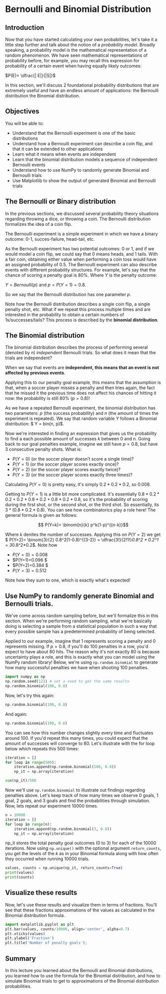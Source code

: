 
# Bernoulli and Binomial Distribution

## Introduction

Now that you have started calculating your own probabilities, let's take it a little step further and talk about the notion of a *probability model*. Broadly speaking, a probability model is the mathematical representation of a random phenomenon. We have seen mathematical representations of probability before, for example, you may recall this expression for probability of a certain event when having equally likely outcomes:

$P(E)= \dfrac{| E|}{|S|}$ 

In this section, we'll discuss 2 foundational probability distributions that are extremely useful and have an endless amount of applications: the Bernoulli distribution the Binomial distribution.

## Objectives

You will be able to:

- Understand that the Bernoulli experiment is one of the basic distributions
- Understand how a Bernoulli experiment can describe a coin flip, and that it can be extended to other applications
- Learn what it means when events are independent
- Learn that the binomial distribution models a sequence of independent Bernoulli events
- Understand how to use NumPy to randomly generate Binomial and Bernoulli trials
- Use Matplotlib to show the output of generated Binomial and Bernoulli trials


## The Bernoulli or Binary distribution

In the previous sections, we discussed several probability theory situations regarding throwing a dice, or throwing a coin. The Bernoulli distribution formalizes the idea of a coin flip. 

The Bernoulli experiment is a simple experiment in which we have a binary
outcome: 0-1, succes-failure, head-tail, etc. 

As the Bernoulli experiment has two potential outcomes: 0 or 1, and if we would model a coin flip, we could say that 0 means heads, and 1 tails. With a fair coin, obtaining either value when performing a coin toss would have an assigned probability of 0.5. The Bernoulli experiment can also describe events with different probability structures. For example, let's say that the chance of scoring a penalty goal is 80%. Where $Y$ is the penalty outcome:

$Y = Bernoulli(p)$ and $p=P(Y=1)=0.8$.

So we say that the Bernoulli distribution has one parameter $p$.

Note how the Bernoulli distribution describes a single coin flip, a single penalty shot, etc. What if we repeat this process multiple times and are interested in the probability to obtain a certain numbers of 1s/successes/tails? This process is described by the **binomial distribution**.

## The Binomial distribution

The binomial distribution describes the process of performing several (denoted by $n$) *independent* Bernoulli trials. So what does it mean that the trials are independent?

When we say that events are **independent, this means that an event is not affected by previous events**.

Applying this to our penalty goal example, this means that the assumption is that, when a soccer player misses a penalty and then tries again, the fact that he missed it the previous time does not affect his chances of hitting it now: the probability is still 80% ($p=0.8$)!


As we have a repeated Bernoulli experiment, the binomial distribution has two parameters: $p$ (the success probability) and $n$ (the amount of times the experiment is repeated). We say that random variable $Y$ follows a Binomial distribution:
$ Y = bin(n, p)$. 


Now we're interested in finding an expression that gives us the probability to find a each possible amount of successes $k$ between 0 and n. Going back to our goal penalties example, imagine we still have $p = 0.8$, but have 3 consecutive penalty shots. What is:
- $P(Y=0)$ (or the soccer player doesn't score a single time)?
- $P(Y=1)$ (or the soccer player scores exactly once)?
- $P(Y=2)$ (or the soccer player scores exactly twice)?
- $P(Y=3)$ (or the soccer player scores exactly three times)?


Calculating $P(Y=0)$ is pretty easy, it's simply $0.2*0.2*0.2$, so 0.008. 

Getting to $P(Y=1)$ is a little bit more complicated. It's essentially $0.8*0.2*0.2+0.2*0.8*0.2+ 0.8*0.2*0.8$, so it's the probability of scoring during the first shot, or the second shot, or the third shot. So essentially, its $3*(0.8*0.2*0.8)$. You can see how combinatorics play a role here! The general formula is given as follows:

$$ P(Y=k)= \binom{n}{k} p^k(1-p)^{(n-k)}$$ 


Where $k$ denites the number of successes. Applying this on $P(Y=2)$ we get $ P(Y=2)= \binom{3}{2} 0.8^2(1-0.8)^{(3-2)} = \dfrac{3!}{2!1!}*0.8^2 * 0.2^1 = 3*0.8^2*0.2$. Note how

- $P(Y=0)=0.008$
- $P(Y=1)=0.096 $ 
- $P(Y=2)=0.384 $ 
- $P(Y=3)=0.512$ 


Note how they sum to one, which is exactly what's expected!

## Use NumPy to randomly generate Binomial and Bernoulli trials.

We've come across random sampling before, but we'll formalize this in this section. 
When we're performing random sampling, what we're basically doing is selecting a sample from a statistical population in such a way that every possible sample has a predetermined probability of being selected.

Applied to our example, imagine that 1 represents scoring a penalty and 0 represents missing. If $p = 0.8$, if you'll do 100 penalties in a row, you'd expect to have about 80 hits. The reason why it's not exactly 80 is because uncertainty plays a role, and this is exactly what you can model using the NumPy random library! Below, we're using `np.random.binomial` to generate how many successful penalties we have when shooting 100 penalties.


```python
import numpy as np
np.random.seed(123) # set a seed to get the same results
np.random.binomial(100, 0.8)
```

Now, let's try this again:


```python
np.random.binomial(100, 0.8)
```

And again:


```python
np.random.binomial(100, 0.8)
```

You can see how this number changes slightly every time and fluctuates around 100. If you'd repeat this many times, you could expect that the amount of successes will converge to 80. Let's illustrate with the for loop below which repeats this 500 times:


```python
iteration = []
for loop in range(500):
    iteration.append(np.random.binomial(100, 0.8))
    np_it = np.array(iteration)
```


```python
sum(np_it)/500
```

Now we'll use `np.random.binomial` to illustrate out findings regarding penalties above. Let's keep track of how many times we observe 0 goals, 1 goal, 2 goals, and 3 goals and find the probabilities through simulation. Now, lets repeat our experiment 10000 times.


```python
n = 10000
iteration = []
for loop in range(n):
    iteration.append(np.random.binomial(3, 0.8))
    np_it = np.array(iteration)
```

np_it stores the total penalty goal outcomes (0 to 3) for each of the 10000 iterations. Now using `np.unique()` with the optional argument `return_counts`, you get the levels of the $k$ as in your Binomial formula along with how often they occurred when running 10000 trials.


```python
values, counts = np.unique(np_it, return_counts=True)
print(values)
print(counts)
```

## Visualize these results

Now, let's use these results and visualize them in terms of fractions. You'll see that these fractions approximations of the values as calculated in the Binomial distribution formula. 


```python
import matplotlib.pyplot as plt
plt.bar(values, counts/10000, align='center', alpha=0.7)
plt.xticks(values)
plt.ylabel('Fraction')
plt.title('Number of penalty goals');
```

## Summary

In this lecture you learned about the Bernoulli and Binomial distributions, you learned how to use the formula for the Binomial distribution, and how to simulate Binomial trials to get to approximations of the Binomial distribution probabilities.
